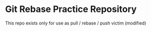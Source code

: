 # Git Rebase Practice Repository
This repo exists only for use as pull / rebase / push victim
(modified)
